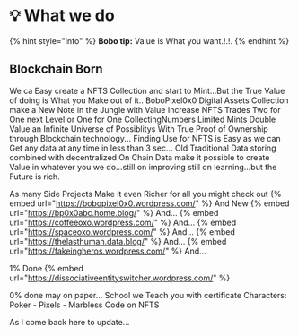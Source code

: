 # 💡 What we do

{% hint style="info" %}
**Bobo tip:** Value is What you want.!.!.
{% endhint %}

## Blockchain Born

We ca Easy create a NFTS Collection and start to Mint...But the True Value of doing is What you Make out of it..
BoboPixel0x0 Digital Assets Collection make a New Note in the Jungle with Value Increase NFTS Trades Two for One next Level or One for One CollectingNumbers Limited Mints Double Value an Infinite Universe of Possiblitys With True Proof of Ownership through Blockchain technology... Finding Use for NFTS is Easy as we can Get any data at any time in less than 3 sec... Old Traditional Data storing combined with decentralized On Chain Data make it possible to create Value in whatever you we do...still on improving still on learning...but the Future is rich.


As many Side Projects Make it even Richer for all you might check out
{% embed url="https://bobopixel0x0.wordpress.com/" %}
And New
{% embed url="https://bp0x0abc.home.blog/" %}
And...
{% embed url="https://coffeeoxo.wordpress.com/" %}
And...
{% embed url="https://spaceoxo.wordpress.com/" %}
And...
{% embed url="https://thelasthuman.data.blog/" %}
And...
{% embed url="https://fakeingheros.wordpress.com/" %}
And...

1% Done
{% embed url="https://dissociativeentityswitcher.wordpress.com/" %}

0% done may on paper...
School we Teach you with certificate
Characters: Poker - Pixels - Marbless
Code on NFTS 

As I come back here to update...



